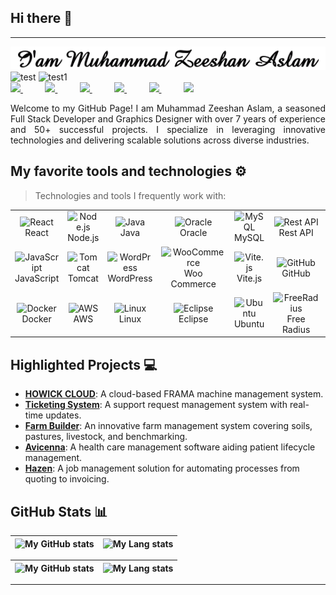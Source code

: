 ## Hi there 👋
---
<img src="MuhammadZeeshanAslam.gif" alt="MuhammadZeeshanAslam" >
<div align="justify">
	<img src="https://img.shields.io/badge/50+-Projects_Completed-blue" alt="test" height="30" style="pointer-events:none">
	<img src="https://img.shields.io/badge/7+-Years_of_Exprience-blue" alt="test1" height="30" style="pointer-events:none">
</div>
<div align="justify">
<a href="https://www.linkedin.com/in/devzami/">
<img src="https://img.shields.io/badge/Linkedin-%231DA1F2.svg?style=for-the-badge&logo=Linkedin&logoColor=white">
</a>
&nbsp;&nbsp;&nbsp;&nbsp;&nbsp;&nbsp;&nbsp;&nbsp;
<a href="https://www.instagram.com/devzami/">
<img src="https://img.shields.io/badge/Instagram-%23E4405F.svg?style=for-the-badge&logo=Instagram&logoColor=white">
</a>
 &nbsp;&nbsp;&nbsp;&nbsp;&nbsp;&nbsp;&nbsp;&nbsp;
<a href="https://www.youtube.com/devzami">
<img src="https://img.shields.io/badge/YouTube-FF0000?style=for-the-badge&logo=youtube&logoColor=white">
</a>
&nbsp;&nbsp;&nbsp;&nbsp;&nbsp;&nbsp;&nbsp;&nbsp;
<a href="https://twitter.com/devzami">
<img src="https://img.shields.io/badge/Twitter-%231DA1F2.svg?style=for-the-badge&logo=Twitter&logoColor=white">
</a>
&nbsp;&nbsp;&nbsp;&nbsp;&nbsp;&nbsp;&nbsp;&nbsp;
<a href="https://t.me/devzami/">
<img src="https://img.shields.io/badge/telegram-2CA5E0?style=for-the-badge&logo=telegram&logoColor=white">
</a>
&nbsp;&nbsp;&nbsp;&nbsp;&nbsp;&nbsp;&nbsp;&nbsp;
<a href="https://gitlab.com/devzami">
<img src="https://img.shields.io/badge/gitlab-330F63?style=for-the-badge&logo=gitlab&logoColor=white">
</a>

</div>
<p></p>
<p align="justify">
Welcome to my GitHub Page! I am Muhammad Zeeshan Aslam, a seasoned Full Stack Developer and Graphics Designer with over 7 years of experience and 50+ successful projects. I specialize in leveraging innovative technologies and delivering scalable solutions across diverse industries.
</p>

## My favorite tools and technologies ⚙️

> Technologies and tools I frequently work with:

<table>
	<tr>
		<td align="center"><img src="https://techstack-generator.vercel.app/react-icon.svg" alt="React" width="48" height="48" /><br>React</td>
		<td align="center"><img src="https://icon.icepanel.io/Technology/svg/Node.js.svg" alt="Node.js" width="48" height="48" /><br>Node.js</td>
		<td align="center"><img src="https://techstack-generator.vercel.app/java-icon.svg" alt="Java" width="48" height="48" /><br>Java</td>
		<td align="center"><img src="https://icon.icepanel.io/Technology/svg/Oracle.svg" alt="Oracle" width="48" height="48" /><br>Oracle</td>
		<td align="center"><img src="https://techstack-generator.vercel.app/mysql-icon.svg" alt="MySQL" width="48" height="48" /><br>MySQL</td>
		<td align="center"><img src="https://techstack-generator.vercel.app/restapi-icon.svg" alt="Rest API" width="48" height="48" /><br>Rest API</td>
		<td align="center"><img src="https://skillicons.dev/icons?i=html" alt="HTML" width="48" height="48" /><br>HTML</td>
		<td align="center"><img src="https://skillicons.dev/icons?i=css" alt="CSS" width="48" height="48" /><br>CSS</td>
		<td align="center"><img src="https://skillicons.dev/icons?i=bootstrap" alt="Bootstrap" width="48" height="48" /><br>Bootstrap</td>
		<td align="center"><img src="https://skillicons.dev/icons?i=jquery" alt="jQuery" width="48" height="48" /><br>jQuery</td>
	</tr>
	<tr>
		<td align="center"><img src="https://techstack-generator.vercel.app/js-icon.svg" alt="JavaScript" width="48" height="48" /><br>JavaScript</td>
		<td align="center"><img src="https://icon.icepanel.io/Technology/svg/Apache-Tomcat.svg" alt="Tomcat" width="48" height="48" /><br>Tomcat</td>
		<td align="center"><img src="https://icon.icepanel.io/Technology/svg/WordPress.svg" alt="WordPress" width="48" height="48" /><br>WordPress</td>
		<td align="center"><img src="https://icon.icepanel.io/Technology/svg/WooCommerce.svg" alt="WooCommerce" width="48" height="48" /><br>Woo Commerce</td>
		<td align="center"><img src="https://icon.icepanel.io/Technology/svg/Vite.js.svg" alt="Vite.js" width="48" height="48" /><br>Vite.js</td>
		<td align="center"><img src="https://techstack-generator.vercel.app/github-icon.svg" alt="GitHub" width="48" height="48" /><br>GitHub</td>
		<td align="center"><img src="https://techstack-generator.vercel.app/webpack-icon.svg" alt="Webpack" width="48" height="48" /><br>Webpack</td>
		<td align="center"><img src="https://techstack-generator.vercel.app/eslint-icon.svg" alt="ESLint" width="48" height="48" /><br>ESLint</td>
		<td align="center"><img src="https://skillicons.dev/icons?i=postman" alt="Postman" width="48" height="48" /><br>Postman</td>
		<td align="center"><img src="https://www.svgrepo.com/show/373845/mongo.svg" alt="MongoDB" width="48" height="48" /><br>MongoDB</td>
	</tr>
	<tr>
		<td align="center"><img src="https://techstack-generator.vercel.app/docker-icon.svg" alt="Docker" width="48" height="48" /><br>Docker</td>
		<td align="center"><img src="https://techstack-generator.vercel.app/aws-icon.svg" alt="AWS" width="48" height="48" /><br>AWS</td>
		<td align="center"><img src="https://www.svgrepo.com/show/349437/linux.svg" alt="Linux" width="48" height="48" /><br>Linux</td>
		<td align="center"><img src="https://icon.icepanel.io/Technology/svg/Eclipse-IDE.svg" alt="Eclipse" width="48" height="48" /><br>Eclipse</td>
		<td align="center"><img src="https://icon.icepanel.io/Technology/svg/Ubuntu.svg" alt="Ubuntu" width="48" height="48" /><br>Ubuntu</td>
		<td align="center"><img src="https://www.freeradius.org/img/octo-signal.svg" alt="FreeRadius" width="48" height="48" /><br>Free Radius</td>
		<td align="center"><img src="https://icon.icepanel.io/Technology/svg/Debian.svg" alt="Debian" width="48" height="48" /><br>Debian</td>
		<td align="center"><img src="https://icon.icepanel.io/Technology/svg/CentOS.svg" alt="CentOS" width="48" height="48" /><br>CentOS</td>
		<td align="center"><img src="https://icon.icepanel.io/Technology/svg/Apache.svg" alt="CentOS" width="48" height="48" /><br>Apache2</td>
		<td align="center"><img src="https://techstack-generator.vercel.app/nginx-icon.svg" alt="Node.js" width="48" height="48" /><br>Nginx</td>
	</tr>
</table>

## Highlighted Projects 💻

- **[HOWICK CLOUD](#)**: A cloud-based FRAMA machine management system.
- **[Ticketing System](#)**: A support request management system with real-time updates.
- **[Farm Builder](#)**: An innovative farm management system covering soils, pastures, livestock, and benchmarking.
- **[Avicenna](#)**: A health care management software aiding patient lifecycle management.
- **[Hazen](#)**: A job management solution for automating processes from quoting to invoicing.

## GitHub Stats 📊

| ![My GitHub stats](https://github-readme-stats.vercel.app/api?username=devzami&show_icons=true&hide_border=true) | ![My Lang stats](https://github-readme-stats.vercel.app/api/top-langs/?username=devzami&layout=compact&show_icons=true&hide_border=true ) |
| :--: | :--: |

| ![My GitHub stats](https://github-readme-stats.vercel.app/api/status/up/?username=devzami&show_icons=true&hide_border=true) | ![My Lang stats](https://github-readme-stats.vercel.app/api/status/pat-info/?username=devzami&layout=compact&show_icons=true&hide_border=true ) |
| :--: | :--: |

---
